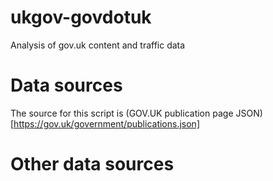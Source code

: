 ukgov-govdotuk
=============
Analysis of gov.uk content and traffic data

# Data sources
The source for this script is (GOV.UK publication page JSON)[https://gov.uk/government/publications.json]

# Other data sources

